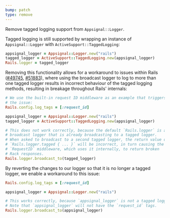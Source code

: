 ```yaml
---
bump: patch
type: remove
---
```


Remove tagged logging support from `Appsignal::Logger`.

Tagged logging is still supported by wrapping an instance of `Appsignal::Logger` with `ActiveSupport::TaggedLogging`:

```ruby
appsignal_logger = Appsignal::Logger.new("rails")
tagged_logger = ActiveSupport::TaggedLogging.new(appsignal_logger)
Rails.logger = tagged_logger
```

Removing this functionality allows for a workaround to issues within Rails ([#49745](https://github.com/rails/rails/issues/49745), [#51883](https://github.com/rails/rails/issues/51883)), where using the broadcast logger to log to more than one tagged logger results in incorrect behaviour of the tagged logging methods, resulting in breakage throughout Rails' internals:

```ruby
# We use the built-in request ID middleware as an example that triggers
# the issue:
Rails.config.log_tags = [:request_id]

appsignal_logger = Appsignal::Logger.new("rails")
tagged_logger = ActiveSupport::TaggedLogging.new(appsignal_logger)

# This does not work correctly, because the default `Rails.logger` is a
# broadcast logger that is already broadcasting to a tagged logger.
# When asked to broadcast to a second tagged logger, the return value of
# `Rails.logger.tagged { ... }` will be incorrect, in turn causing the
# `RequestID` middleware, which uses it internally, to return broken
# Rack responses.
Rails.logger.broadcast_to(tagged_logger)
```

By reverting the changes to our logger so that it is no longer a tagged logger, we enable a workaround to this issue:

```ruby
Rails.config.log_tags = [:request_id]

appsignal_logger = Appsignal::Logger.new("rails")

# This works correctly, because `appsignal_logger` is not a tagged logger.
# Note that `appsignal_logger` will not have the `request_id` tags.
Rails.logger.broadcast_to(appsignal_logger)
```
